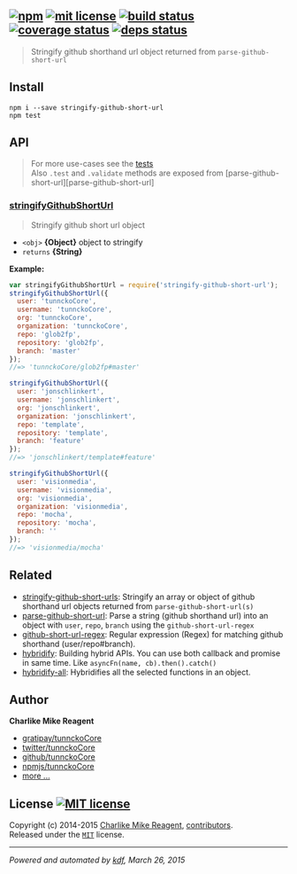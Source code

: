 ## [![npm][npmjs-img]][npmjs-url] [![mit license][license-img]][license-url] [![build status][travis-img]][travis-url] [![coverage status][coveralls-img]][coveralls-url] [![deps status][daviddm-img]][daviddm-url]

> Stringify github shorthand url object returned from `parse-github-short-url`

## Install
```
npm i --save stringify-github-short-url
npm test
```


## API
> For more use-cases see the [tests](./test.js)  
> Also `.test` and `.validate` methods are exposed from [parse-github-short-url][parse-github-short-url]

### [stringifyGithubShortUrl](./index.js#L70)
> Stringify github short url object

- `<obj>` **{Object}** object to stringify  
- `returns` **{String}**

**Example:**

```js
var stringifyGithubShortUrl = require('stringify-github-short-url');
stringifyGithubShortUrl({
  user: 'tunnckoCore',
  username: 'tunnckoCore',
  org: 'tunnckoCore',
  organization: 'tunnckoCore',
  repo: 'glob2fp',
  repository: 'glob2fp',
  branch: 'master'
});
//=> 'tunnckoCore/glob2fp#master'

stringifyGithubShortUrl({
  user: 'jonschlinkert',
  username: 'jonschlinkert',
  org: 'jonschlinkert',
  organization: 'jonschlinkert',
  repo: 'template',
  repository: 'template',
  branch: 'feature'
});
//=> 'jonschlinkert/template#feature'

stringifyGithubShortUrl({
  user: 'visionmedia',
  username: 'visionmedia',
  org: 'visionmedia',
  organization: 'visionmedia',
  repo: 'mocha',
  repository: 'mocha',
  branch: ''
});
//=> 'visionmedia/mocha'
```


## Related
* [stringify-github-short-urls](https://github.com/tunnckoCore/stringify-github-short-urls): Stringify an array or object of github shorthand url objects returned from `parse-github-short-url(s)`
* [parse-github-short-url](https://github.com/tunnckoCore/parse-github-short-url): Parse a string (github shorthand url) into an object with `user`, `repo`, `branch` using the `github-short-url-regex`
* [github-short-url-regex](https://github.com/regexps/github-short-url-regex): Regular expression (Regex) for matching github shorthand (user/repo#branch).
* [hybridify](https://github.com/hybridables/hybridify): Building hybrid APIs. You can use both callback and promise in same time.  Like `asyncFn(name, cb).then().catch()`
* [hybridify-all](https://github.com/hybridables/hybridify-all): Hybridifies all the selected functions in an object.



## Author
**Charlike Mike Reagent**
+ [gratipay/tunnckoCore][author-gratipay]
+ [twitter/tunnckoCore][author-twitter]
+ [github/tunnckoCore][author-github]
+ [npmjs/tunnckoCore][author-npmjs]
+ [more ...][contrib-more]


## License [![MIT license][license-img]][license-url]
Copyright (c) 2014-2015 [Charlike Mike Reagent][contrib-more], [contributors][contrib-graf].  
Released under the [`MIT`][license-url] license.


[npmjs-url]: http://npm.im/stringify-github-short-url
[npmjs-img]: https://img.shields.io/npm/v/stringify-github-short-url.svg?style=flat&label=stringify-github-short-url

[coveralls-url]: https://coveralls.io/r/tunnckoCore/stringify-github-short-url?branch=master
[coveralls-img]: https://img.shields.io/coveralls/tunnckoCore/stringify-github-short-url.svg?style=flat

[license-url]: https://github.com/tunnckoCore/stringify-github-short-url/blob/master/license.md
[license-img]: https://img.shields.io/badge/license-MIT-blue.svg?style=flat

[travis-url]: https://travis-ci.org/tunnckoCore/stringify-github-short-url
[travis-img]: https://img.shields.io/travis/tunnckoCore/stringify-github-short-url.svg?style=flat

[daviddm-url]: https://david-dm.org/tunnckoCore/stringify-github-short-url
[daviddm-img]: https://img.shields.io/david/tunnckoCore/stringify-github-short-url.svg?style=flat

[author-gratipay]: https://gratipay.com/tunnckoCore
[author-twitter]: https://twitter.com/tunnckoCore
[author-github]: https://github.com/tunnckoCore
[author-npmjs]: https://npmjs.org/~tunnckocore

[contrib-more]: http://j.mp/1stW47C
[contrib-graf]: https://github.com/tunnckoCore/stringify-github-short-url/graphs/contributors

***

_Powered and automated by [kdf](https://github.com/tunnckoCore), March 26, 2015_
